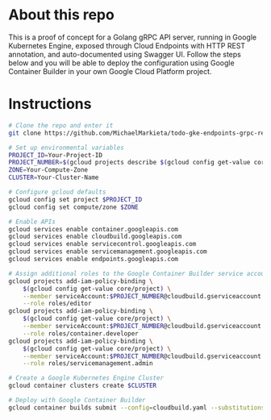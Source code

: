# About this repo

This is a proof of concept for a Golang gRPC API server, running in Google Kubernetes Engine, exposed through Cloud Endpoints with HTTP REST annotation, and auto-documented using Swagger UI. Follow the steps below and you will be able to deploy the configuration using Google Container Builder in your own Google Cloud Platform project.

# Instructions

```bash
# Clone the repo and enter it
git clone https://github.com/MichaelMarkieta/todo-gke-endpoints-grpc-rest-golang.git && cd todo-gke-endpoints-grpc-rest-golang

# Set up environmental variables
PROJECT_ID=Your-Project-ID
PROJECT_NUMBER=$(gcloud projects describe $(gcloud config get-value core/project) --format=value\(projectNumber\)) 
ZONE=Your-Compute-Zone
CLUSTER=Your-Cluster-Name

# Configure gcloud defaults
gcloud config set project $PROJECT_ID
gcloud config set compute/zone $ZONE

# Enable APIs
gcloud services enable container.googleapis.com
gcloud services enable cloudbuild.googleapis.com
gcloud services enable servicecontrol.googleapis.com
gcloud services enable servicemanagement.googleapis.com
gcloud services enable endpoints.googleapis.com

# Assign additional roles to the Google Container Builder service account
gcloud projects add-iam-policy-binding \
    $(gcloud config get-value core/project) \
    --member serviceAccount:$PROJECT_NUMBER@cloudbuild.gserviceaccount.com \
    --role roles/editor
gcloud projects add-iam-policy-binding \
    $(gcloud config get-value core/project) \
    --member serviceAccount:$PROJECT_NUMBER@cloudbuild.gserviceaccount.com \
    --role roles/container.developer
gcloud projects add-iam-policy-binding \
    $(gcloud config get-value core/project) \
    --member serviceAccount:$PROJECT_NUMBER@cloudbuild.gserviceaccount.com \
    --role roles/servicemanagement.admin

# Create a Google Kubernetes Engine Cluster
gcloud container clusters create $CLUSTER

# Deploy with Google Container Builder
gcloud container builds submit --config=cloudbuild.yaml --substitutions _ZONE=$ZONE,_CLUSTER=$CLUSTER .
```
